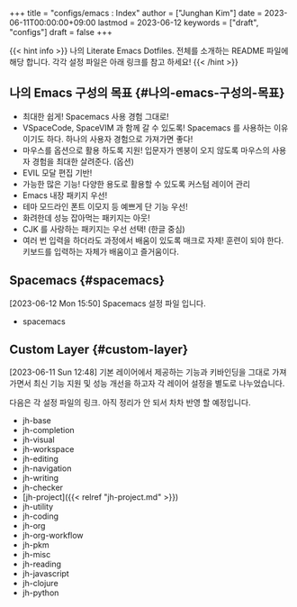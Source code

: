 +++
title = "configs/emacs : Index"
author = ["Junghan Kim"]
date = 2023-06-11T00:00:00+09:00
lastmod = 2023-06-12
keywords = ["draft", "configs"]
draft = false
+++

{{< hint info >}}
나의 Literate Emacs Dotfiles. 전체를 소개하는 README 파일에 해당 합니다. 각각
설정 파일은 아래 링크를 참고 하세요!
{{< /hint >}}

<!--more-->


## 나의 Emacs 구성의 목표 {#나의-emacs-구성의-목표}

-   최대한 쉽게! Spacemacs 사용 경험 그대로!
-   VSpaceCode, SpaceVIM 과 함께 갈 수 있도록!
    Spacemacs 를 사용하는 이유이기도 하다. 하나의 사용자 경험으로 가져가면 좋다!
-   마우스를 옵션으로 활용 하도록 지원!
    입문자가 멘붕이 오지 않도록 마우스의 사용자 경험을 최대한 살려준다. (옵션)
-   EVIL 모달 편집 기반!
-   가능한 많은 기능!
    다양한 용도로 활용할 수 있도록 커스텀 레이어 관리
-   Emacs 내장 패키지 우선!
-   테마 모드라인 폰트 이모지 등 예쁘게 단 기능 우선!
-   화려한데 성능 잡아먹는 패키지는 아웃!
-   CJK 를 사랑하는 패키지는 우선 선택! (한글 중심)
-   여러 번 입력을 하더라도 과정에서 배움이 있도록 매크로 자제!
    훈련이 되야 한다. 키보드를 입력하는 자체가 배움이고 즐거움이다.


## Spacemacs {#spacemacs}

<span class="timestamp-wrapper"><span class="timestamp">[2023-06-12 Mon 15:50]</span></span>
Spacemacs 설정 파일 입니다.

- spacemacs


## Custom Layer {#custom-layer}

<span class="timestamp-wrapper"><span class="timestamp">[2023-06-11 Sun 12:48] </span></span> 기본 레이어에서 제공하는 기능과 키바인딩을 그대로
가져가면서 최신 기능 지원 및 성능 개선을 하고자 각 레이어 설정을 별도로
나누었습니다.

다음은 각 설정 파일의 링크. 아직 정리가 안 되서 차차 반영 할 예정입니다.

- jh-base
- jh-completion
- jh-visual
- jh-workspace
- jh-editing
- jh-navigation
- jh-writing
- jh-checker
- [jh-project]({{< relref "jh-project.md" >}})
- jh-utility
- jh-coding
- jh-org
- jh-org-workflow
- jh-pkm
- jh-misc
- jh-reading
- jh-javascript
- jh-clojure
- jh-python
